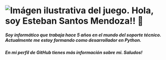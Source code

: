 # ![Imágen ilustrativa del juego.](./Perfi2.png) Hola, soy Esteban Santos Mendoza!! 👋 

##### Soy informático que trabaja hace 5 años en el mundo del soporte técnico. Actualmente me estoy formando como desarrollador en Python.
##### En mi perfil de GitHub tienes más información sobre mi. Saludos!

##
